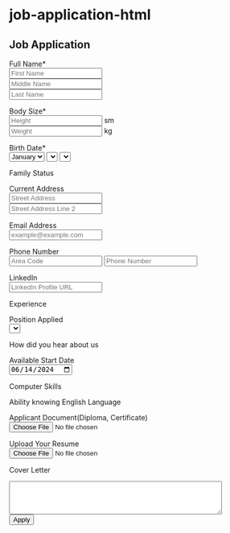 # job-application-html
<!DOCTYPE html>
<html lang="en">
<head>
<meta charset="UTF-8">
<meta name="viewport" content="width=device-width, initial-scale=1.0">
<title>Job Application Form</title>
</head>
<body>
<h2>Job Application</h2>
<form action="submit.php" method="POST">
  <label for="full_name">Full Name*</label><br>
  <input type="text" id="first_name" name="first_name" placeholder="First Name" required><br>
  <input type="text" id="middle_name" name="middle_name" placeholder="Middle Name"><br>
  <input type="text" id="last_name" name="last_name" placeholder="Last Name" required><br>

  <label for="body_size">Body Size*</label><br>
  <input type="text" id="height" name="height" placeholder="Height" required> sm<br>
  <input type="text" id="weight" name="weight" placeholder="Weight" required> kg<br>

  <label for="birth_date">Birth Date*</label><br>
  <select id="month" name="month">
    <option value="1">January</option>
    <!-- Add other months -->
  </select>
  <select id="day" name="day">
    <!-- Add days -->
  </select>
  <select id="year" name="year">
    <!-- Add years -->
  </select><br>

  <label for="family_status">Family Status</label><br>
  <!-- Add options for family status -->
  
  <label for="current_address">Current Address</label><br>
  <input type="text" id="street_address" name="street_address" placeholder="Street Address" required><br>
  <input type="text" id="street_address_2" name="street_address_2" placeholder="Street Address Line 2"><br>
  <!-- Add other address fields -->

  <label for="email">Email Address</label><br>
  <input type="email" id="email" name="email" placeholder="example@example.com" required><br>

  <label for="phone_number">Phone Number</label><br>
  <input type="tel" id="area_code" name="area_code" placeholder="Area Code" required>
  <input type="tel" id="phone_number" name="phone_number" placeholder="Phone Number" required><br>

  <label for="linkedin">LinkedIn</label><br>
  <input type="url" id="linkedin" name="linkedin" placeholder="LinkedIn Profile URL"><br>

  <label for="experience">Experience</label><br>
  <!-- Add options for experience -->

  <label for="position_applied">Position Applied</label><br>
  <select id="position_applied" name="position_applied">
    <!-- Add positions -->
  </select><br>

  <label for="how_hear_about_us">How did you hear about us</label><br>
  <!-- Add options for how you heard about them -->

  <label for="available_start_date">Available Start Date</label><br>
  <input type="date" id="available_start_date" name="available_start_date" value="2024-06-14"><br>

  <label for="computer_skills">Computer Skills</label><br>
  <!-- Add checkboxes or dropdowns for computer skills -->

  <label for="english_ability">Ability knowing English Language</label><br>
  <!-- Add radio buttons or dropdown for English ability -->

  <label for="applicant_document">Applicant Document(Diploma, Certificate)</label><br>
  <input type="file" id="applicant_document" name="applicant_document"><br>

  <label for="resume">Upload Your Resume</label><br>
  <input type="file" id="resume" name="resume"><br>

  <label for="cover_letter">Cover Letter</label><br>
  <textarea id="cover_letter" name="cover_letter" rows="4" cols="50"></textarea><br>

  <input type="submit" value="Apply">
</form>
</body>
</html>
